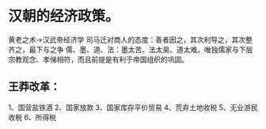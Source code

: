 # 汉朝的经济政策。
黄老之术→汉武帝经济学
司马迁对商人的态度：善者因之，其次利导之，其次整齐之，最下与之争
儒、墨、道、法：墨太苦、法太臭、道太难。唯独儒家与下层宗教观念、孝悌相符，而且前提是有利于帝国组织的巩固。

## 王莽改革：
1、国营盐铁酒
2、国家放款
3、国家库存平价贸易
4、荒弃土地收税
5、无业游民收税
6、所得税
